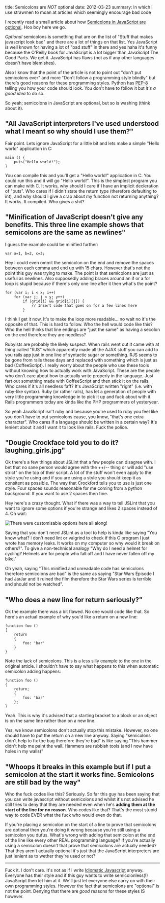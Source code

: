 title: Semicolons are *NOT* optional
date: 2012-03-23
summary: In which I use strawmen to moan at articles which seemingly encourage bad code

I recently read a small article about how [Semicolons in JavaScript are optional](http://mislav.uniqpath.com/2010/05/semicolons/). Hoo boy here we go.

*Optional* semicolons is something that are on the list of "Stuff that makes javascript look bad" and there are a lot of things on that list. Yes JavaScript is well known for having a lot of "bad stuff" in there and yes haha it's funny because the O'Reilly book for JavaScript is a lot bigger than JavaScript The Good Parts. We get it. JavaScript has flaws (not as if any other languages doesn't have blemishes).

Also I know that the point of the article is not to point out "don't put semicolons ever" and more "Don't follow a programming style blindly" but there's good reasons for these programming styles. Python has [PEP-8](http://www.python.org/dev/peps/pep-0008/) telling you how your code should look. You don't have to follow it but *it's a good idea* to do so.

So yeah; semicolons in JavaScript are optional, but so is washing (think about it).

## "All JavaScript interpreters I've used understood what I meant so why should I use them?"

Fair point. Lets ignore JavaScript for a little bit and lets make a simple "Hello world" application in C:

    main () {
    	puts("Hello world!");
    }

You can compile this and you'll get a "Hello world!" application in C. You could run this and it will go "Hello world!". This is the simplest program you can make with C. It works, why should I care if I have an implicit decleration of "puts". Who cares if I didn't state the return type (therefore defaulting to int), and why should I give a crap about my function not returning anything? It works. It compiled. Who gives a shit?

## "Minification of JavaScript doesn't give any benefits. This three line example shows that semicolons are the same as newlines"

I guess the example could be minified further:

    var a=1, b=2, c=3;

Hey I could even ommit the semicolon on the end and remove the spaces between each comma and end up with 15 chars. However that's not the point this guy was trying to make. The point is that semicolons are just as useful as newlines. Also supposedly adding braces around an if or a for loop is stupid because if there's only one line after it then what's the point?

    for (var i; i < x; i++)
        for (var j; j < y; y++)
        	if (grid[i] && grid[i][j]) {
        		// Insert code that goes on for a few lines here
        	}

I think I get it now. It's to make the loop more readable... no wait no it's the opposite of that. This is hard to follow. Who the hell would code like this? Who the hell thinks that line endings are "just the same" as having a secolon on the end therefore they are needless?

Rubyists are probably the likely suspect. When rails went out it came with at thing called "RJS" which apparently made all the AJAX stuff you can add to you rails app just in one line of syntactic sugar or something. RJS seems to be gone from rails these days and replaced with something which is just as bad (CoffeeScript). I really worry about the people who use these tools without knowing how to actually work with JavaScript. These are the people who don't care about how to actually write properly in the language. Just fart out something made with CoffeeScript and then stick it on the rails. Who cares if it's all needless faff? It's JavaScript written "right" (i.e. with ruby-like syntax). Ruby (or rather rails), has let a generation of people with very little programming knowledge in to pick it up and fuck about with it. Rails programmers today are kinda like the PHP programmers of yesteryear.

So yeah JavaScript isn't ruby and because you're used to ruby you feel like you don't have to put semicolons cause, you know, "that's one extra character". Who cares if a language should be written in a certain way? It's lenient about it and I want it to look like rails. Fuck the police.

## "Dougie Crockface told you to do it? laughing_girls.jpg"

Ok there's a few things about JSLint that a few people can disagree with. I bet that no sane person would agree with the ++/-- thing or will add "use strict" on the top of their script. A lot of the stuff won't even apply to the style you're using and if you are using a style you should keep it as consitent as possible. The way that Crockford tells you to use is just one style. Four spaces sounds reasonable for me coming from a python background. If you want to use 2 spaces then fine.

Hey here's a crazy thought. What if there was a way to tell JSLint that you want to ignore some options if you're strange and likes 2 spaces instead of 4. Oh wait:

![There were customisable options here all along!](http://gyazo.com/a895cb1facbfabbe8435d0289790fec4.png)

Saying that you don't need JSLint as a tool to help is kinda like saying "You know what? I don't need lint or valgrind to check if this C program I just wrote has memory leaks. It works on my computer so why would it break on others?". To give a non-technical analogy "Why do I need a helmet for cycling? Helmets are for people who fall off and I have never fallen off my bike."

Oh yeah, saying "This minified and unreadable code has semicolons therefore semicolons are bad" is the same as saying "Star Wars Episode I had JarJar and it ruined the film therefore the Star Wars series is terrible and should not be watched".

## "Who does a new line for return seriously?"

Ok the example there was a bit flawed. No one would code like that. So here's an actual example of why you'd like a return on a new line:

    function foo ()
    {
    	return
    	{
    		foo: 'bar'
    	}
    }

Note the lack of semicolons. This is a less silly example to the one in the original article. I shouldn't have to say what happens to this when automatic semicolon adding happens:

    function foo ()
    {
    	return;
    	{
    		foo: 'bar'
    	};
    }

Yeah. This is why it's advised that a starting bracket to a block or an object is on the same line rather than on a new line.

Yes, we know semicolons don't actually stop this mistake. However, no one should have to put the return on a new line anyway. Saying "semicolons didn't help to fix the bug therefore they're bad" is like saying "This hammer didn't help me paint the wall. Hammers are rubbish tools (and I now have holes in my walls)"

## "Whoops it breaks in this example but if I put a semicolon at the start it works fine. Semicolons are still bad by the way"

Who the fuck codes like this? Seriously. So far this guy has been saying that you can write javascript without semicolons and whilst it's not advised he still tries to deny that they are needed even when he's **adding them at the start of the line for no reason**. Who codes like that? That's the most stupid way to code EVER what the fuck who would even do that.

If you're placing a semicolon on the start of a line to prove that semicolons are optional then you're doing it wrong because you're still using a semicolon you dufus. What's wrong with adding that semicolon at the end of the line like every other REAL programming language? If you're actually using a semicolon doesn't that prove that semicolons are actually needed? That they aren't actually optional it's just that the JavaScript interpreters are just lenient as to wether they're used or not?

---

Fuck it. I don't care. It's not as if I write [Idiomatic Javascript](https://gist.github.com/793649) anyway. Everyone has their style and if this guy wants to write semicolonless(!) JavaScript then let him at it. We'll just let everyone else carry on with their own programming styles. However the fact that semicolons are "optional" is not the point. Denying that there are *good* reasons for these styles IS however.
